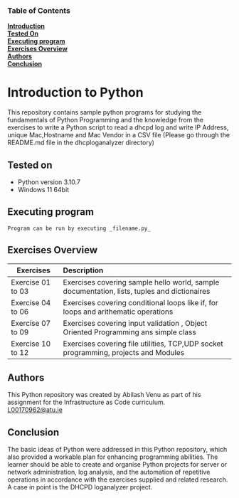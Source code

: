 ### Table of Contents
**[Introduction](#introduction-to-python)**<br>
**[Tested On](#tested-on)**<br>
**[Executing program](#executing-program)**<br>
**[Exercises Overview](#exercises-overview)**<br>
**[Authors](#authors)**<br>
**[Conclusion](#conclusion)**<br>

# Introduction to Python
This repository contains sample python programs for studying the fundamentals of Python Programming and the knowledge from the exercises to write a Python script to read a dhcpd log and write IP Address, unique Mac,Hostname and Mac Vendor in a CSV file (Please go through the README.md file in the dhcploganalyzer directory)

## Tested on
* Python version 3.10.7
* Windows 11 64bit

## Executing program
``` Program can be run by executing _filename.py_ ```

## Exercises Overview

| Exercises   |      Description     | 
|----------| :---------------|
| Exercise 01 to 03 | Exercises covering sample hello world, sample documentation, lists, tuples and dictionaires  |
| Exercise 04 to 06 | Exercises covering conditional loops like if, for loops and arithematic operations  |
| Exercise 07 to 09 | Exercises covering input validation , Object Oriented Programming ans simple class |
| Exercise 10 to 12 | Exercises covering file utilities, TCP,UDP socket programming, projects and Modules |

## Authors

This Python repository was created by Abilash Venu as part of his assignment for the Infrastructure as Code curriculum.\
<L00170962@atu.ie>

## Conclusion

The basic ideas of Python were addressed in this Python repository, which also provided a workable plan for enhancing programming abilities. The learner should be able to create and organise Python projects for server or network administration, log analysis, and the automation of repetitive operations in accordance with the exercises supplied and related research.\
A case in point is the DHCPD loganalyzer project.
